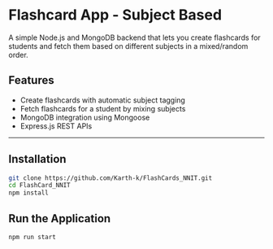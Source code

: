 # Flashcard App - Subject Based

A simple Node.js and MongoDB backend that lets you create flashcards for students and fetch them based on different subjects in a mixed/random order.

## Features

- Create flashcards with automatic subject tagging
- Fetch flashcards for a student by mixing subjects
- MongoDB integration using Mongoose
- Express.js REST APIs

---

## Installation

```bash
git clone https://github.com/Karth-k/FlashCards_NNIT.git
cd FlashCard_NNIT
npm install
```

## Run the Application

```bash
npm run start
```
